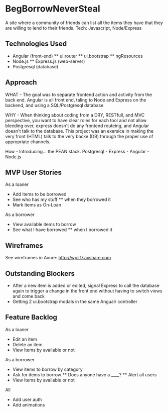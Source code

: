 # BegBorrowNeverSteal
A site where a community of friends can list all the items they have that they are willing to lend to their friends. Tech: Javascript, Node/Express

## Technologies Used
* Angular (front-end)
** ui.router
** ui.bootstrap
** ngResources
* Node.js
** Express.js (web-server)
* Postgresql (database)


## Approach
WHAT - 
The goal was to separate frontend action and activity from the back end. Angular is all front end, taling to Node and Express on the backend, and using a SQL/Postgresql database.

WHY - 
When thinking about coding from a DRY, RESTfull, and MVC perspective, you want to have clear roles for each tool and not allow bleeding over, express doesn't do any frontend routeing, and Angular doesn't talk to the database. This project was an exersice in making the very front (HTML) talk to the very backe (DB) through the proper use of appropriate channels. 

How - 
Introducing... the PEAN stack. Postgresql - Express - Angular - Node.js

## MVP User Stories
As a loaner
* Add items to be borrowed
* See who has my stuff
** when they borrowed it
* Mark items as On-Loan

As a borrower
* View available items to borrow 
* See what I have borrowed
** when I borrowed it

## Wireframes
See wireframes in Axure: http://wpiif7.axshare.com

## Outstanding Blockers
* After a new item is added or edited, signal Express to call the database again to trigger a change in the front end without having to switch views and come back
* Getting 2 ui.bootstrap modals in the same Angualr controller

## Feature Backlog
As a loaner
*  Edit an item
*  Delete an item
*  View Items by available or not

As a borrower
*  View items to borrow by category
*  Ask for items to borrow
** Does anyone have a ____?
** Alert all users
*  View Items by available or not

All
* Add user auth
* Add animations
